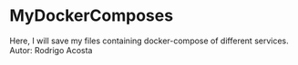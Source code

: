 # MyDockerComposes
Here, I will save my files containing docker-compose of different services.
Autor: Rodrigo Acosta
